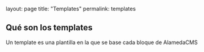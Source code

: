 layout: page
title:  "Templates"
permalink:  templates

## Qué son los templates
  Un template es una plantilla en la que se base cada bloque de AlamedaCMS
